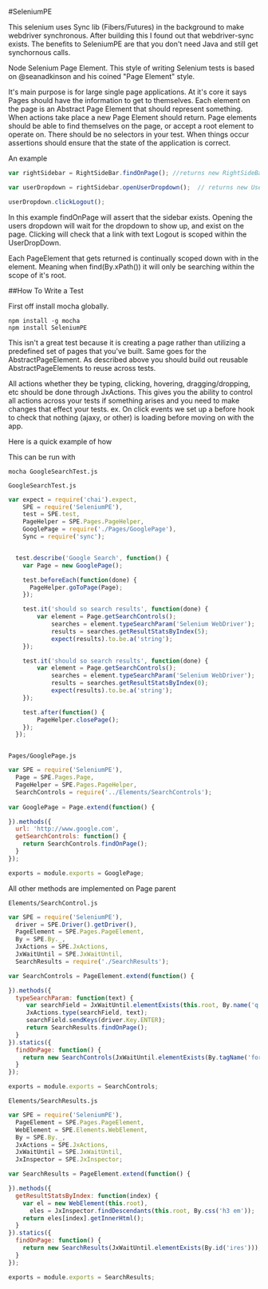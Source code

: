 #SeleniumPE

This selenium uses Sync lib (Fibers/Futures) in the background to make webdriver synchronous.
After building this I found out that webdriver-sync exists. The benefits to SeleniumPE are that you don't need Java and still get synchornous calls.

Node Selenium Page Element.
This style of writing Selenium tests is based on @seanadkinson and his coined "Page Element" style.

It's main purpose is for large single page applications.
At it's core it says Pages should have the information to get to themselves. 
Each element on the page is an Abstract Page Element that should represent something.
When actions take place a new Page Element should return.
Page elements should be able to find themselves on the page, or accept a root element to operate on.
There should be no selectors in your test.
When things occur assertions should ensure that the state of the application is correct.

An example

```javascript
var rightSidebar = RightSideBar.findOnPage(); //returns new RightSideBar();

var userDropdown = rightSidebar.openUserDropdown();  // returns new UserDropDown which extends DropDown

userDropdown.clickLogout();
````

In this example findOnPage will assert that the sidebar exists.
Opening the users dropdown will wait for the dropdown to show up, and exist on the page.
Clicking will check that a link with text Logout is scoped within the UserDropDown.

Each PageElement that gets returned is continually scoped down with in the element.
Meaning when find(By.xPath()) it will only be searching within the scope of it's root.

##How To Write a Test

First off install mocha globally.

```
npm install -g mocha
npm install SeleniumPE
```



This isn't a great test because it is creating a page rather than utilizing a predefined set of pages that you've built.
Same goes for the AbstractPageElement. As described above you should build out reusable AbstractPageElements to reuse across tests.

All actions whether they be typing, clicking, hovering, dragging/dropping, etc should be done through JxActions.
This gives you the ability to control all actions across your tests if something arises and you need to make changes that effect your tests.
ex. On click events we set up a before hook to check that nothing (ajaxy, or other) is loading before moving on with the app.


Here is a quick example of how 

This can be run with

```
mocha GoogleSearchTest.js
```

`GoogleSearchTest.js`
```javascript
var expect = require('chai').expect,
    SPE = require('SeleniumPE'),
    test = SPE.test,
    PageHelper = SPE.Pages.PageHelper,
    GooglePage = require('./Pages/GooglePage'),
    Sync = require('sync');


  test.describe('Google Search', function() {
    var Page = new GooglePage();

    test.beforeEach(function(done) {
      PageHelper.goToPage(Page);
    });

    test.it('should so search results', function(done) {
        var element = Page.getSearchControls();
            searches = element.typeSearchParam('Selenium WebDriver');
            results = searches.getResultStatsByIndex(5);
            expect(results).to.be.a('string');
    });

    test.it('should so search results', function(done) {
        var element = Page.getSearchControls();
            searches = element.typeSearchParam('Selenium WebDriver');
            results = searches.getResultStatsByIndex(0);
            expect(results).to.be.a('string');
    });

    test.after(function() { 
        PageHelper.closePage();
    });
  });



```


`Pages/GooglePage.js`
```javascript
var SPE = require('SeleniumPE'),
  Page = SPE.Pages.Page,
  PageHelper = SPE.Pages.PageHelper,
  SearchControls = require('../Elements/SearchControls');
  
var GooglePage = Page.extend(function() {

}).methods({
  url: 'http://www.google.com',
  getSearchControls: function() {
    return SearchControls.findOnPage();
  }
});

exports = module.exports = GooglePage;
```
All other methods are implemented on Page parent

`Elements/SearchControl.js`
```javascript
var SPE = require('SeleniumPE'),
  driver = SPE.Driver().getDriver(),
  PageElement = SPE.Pages.PageElement,
  By = SPE.By._,
  JxActions = SPE.JxActions,
  JxWaitUntil = SPE.JxWaitUntil,
  SearchResults = require('./SearchResults');

var SearchControls = PageElement.extend(function() {

}).methods({
  typeSearchParam: function(text) {
     var searchField = JxWaitUntil.elementExists(this.root, By.name('q'));
     JxActions.type(searchField, text);
     searchField.sendKeys(driver.Key.ENTER);
     return SearchResults.findOnPage();
  }
}).statics({
  findOnPage: function() {
    return new SearchControls(JxWaitUntil.elementExists(By.tagName('form')));
  }
});

exports = module.exports = SearchControls;
```

`Elements/SearchResults.js`
```javascript
var SPE = require('SeleniumPE'),
  PageElement = SPE.Pages.PageElement,
  WebElement = SPE.Elements.WebElement,
  By = SPE.By._,
  JxActions = SPE.JxActions,
  JxWaitUntil = SPE.JxWaitUntil,
  JxInspector = SPE.JxInspector;

var SearchResults = PageElement.extend(function() {

}).methods({
  getResultStatsByIndex: function(index) {
    var el = new WebElement(this.root),
      eles = JxInspector.findDescendants(this.root, By.css('h3 em'));
    return eles[index].getInnerHtml();
  }
}).statics({
  findOnPage: function() {
    return new SearchResults(JxWaitUntil.elementExists(By.id('ires')));
  }
});

exports = module.exports = SearchResults;
```

